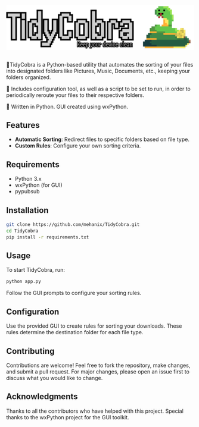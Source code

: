 <div align="center">
<img align="center" src="https://github.com/poilk76/TidyCobra/blob/master/Resources/banner.png">
</div>
<br/>
<p>🐍TidyCobra is a Python-based utility that automates the sorting of your files into designated folders like Pictures, Music, Documents, etc., keeping your folders organized.</p>
<p>🐍 Includes configuration tool, as well as a script to be set to run, in order to periodically reroute your files to their respective folders.</p>
<p> 🐍 Written in Python. GUI created using wxPython.</p>

## Features

- **Automatic Sorting**: Redirect files to specific folders based on file type.
- **Custom Rules**: Configure your own sorting criteria.

## Requirements

- Python 3.x
- wxPython (for GUI)
- pypubsub

## Installation

```bash
git clone https://github.com/mehanix/TidyCobra.git
cd TidyCobra
pip install -r requirements.txt
```

## Usage

To start TidyCobra, run:

```bash
python app.py
```

Follow the GUI prompts to configure your sorting rules.

## Configuration

Use the provided GUI to create rules for sorting your downloads. These rules determine the destination folder for each file type.

## Contributing

Contributions are welcome! Feel free to fork the repository, make changes, and submit a pull request. For major changes, please open an issue first to discuss what you would like to change.

## Acknowledgments

Thanks to all the contributors who have helped with this project. Special thanks to the wxPython project for the GUI toolkit.

